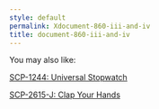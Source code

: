```yaml
---
style: default
permalink: Xdocument-860-iii-and-iv
title: document-860-iii-and-iv
---
```

You may also like:

[SCP-1244: Universal Stopwatch](http://scp-wiki.net/scp-1244)

[SCP-2615-J: Clap Your Hands](http://scp-wiki.net/scp-2615-j)
